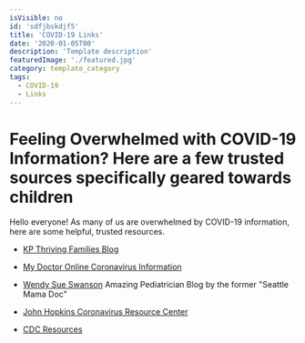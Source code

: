 ```yaml
---
isVisible: no
id: 'sdfjbskdjf5'
title: 'COVID-19 Links'
date: '2020-01-05T00'
description: 'Template description'
featuredImage: './featured.jpg'
category: template_category
tags:
  - COVID-19
  - Links
---
```


# **Feeling Overwhelmed with COVID-19 Information? Here are a few trusted sources specifically geared towards children**

Hello everyone! As many of us are overwhelmed by COVID-19 information, here are some helpful, trusted resources. 

* [KP Thriving Families Blog](https://kpthrivingfamilies.org/pediatricsblog/protecting-your-family-from-covid-19-coronavirus/)

* [My Doctor Online Coronavirus Information](https://mydoctor.kaiserpermanente.org/covid-19/)

* [Wendy Sue Swanson](https://www.wendysueswanson.com/covid19-q-a-the-cost-of-covid19-especially-for-children/) 
Amazing Pediatrician Blog by the former "Seattle Mama Doc"

* [John Hopkins Coronavirus Resource Center](https://coronavirus.jhu.edu/)

* [CDC Resources](https://www.cdc.gov/coronavirus/2019-ncov/index.html)



